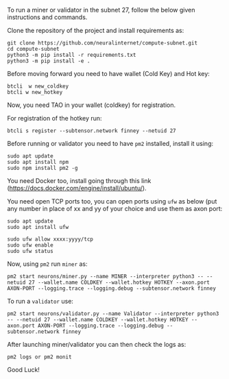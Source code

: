 To run a miner or validator in the subnet 27, follow the below given instructions and commands.

Clone the repository of the project and install requirements as:

```
git clone https://github.com/neuralinternet/compute-subnet.git
cd compute-subnet
python3 -m pip install -r requirements.txt
python3 -m pip install -e .
```

Before moving forward you need to have wallet (Cold Key) and Hot key:

```
btcli  w new_coldkey
btcli w new_hotkey
```



Now, you need TAO in your wallet (coldkey) for registration.

For registration of the hotkey run:

```
btcli s register --subtensor.network finney --netuid 27
```

Before running or validator you need to have `pm2` installed, install it using:
 

```
sudo apt update
sudo apt install npm
sudo npm install pm2 -g
```


You need Docker too, install going through this link (https://docs.docker.com/engine/install/ubuntu/).

You need open TCP ports too, you can open ports using `ufw` as below (put any number in place of xx and yy of your choice and use them as axon port:


```
sudo apt update
sudo apt install ufw

sudo ufw allow xxxx:yyyy/tcp
sudo ufw enable
sudo ufw status

```


Now, using `pm2` run `miner` as:

```
pm2 start neurons/miner.py --name MINER --interpreter python3 -- --netuid 27 --wallet.name COLDKEY --wallet.hotkey HOTKEY --axon.port AXON-PORT --logging.trace --logging.debug --subtensor.network finney 

```


To run a `validator` use:

```
pm2 start neurons/validator.py --name Validator --interpreter python3 -- --netuid 27 --wallet.name COLDKEY --wallet.hotkey HOTKEY --axon.port AXON-PORT --logging.trace --logging.debug --subtensor.network finney 

```

After launching miner/validator you can then check the logs as:

```
pm2 logs or pm2 monit

```

Good Luck!
